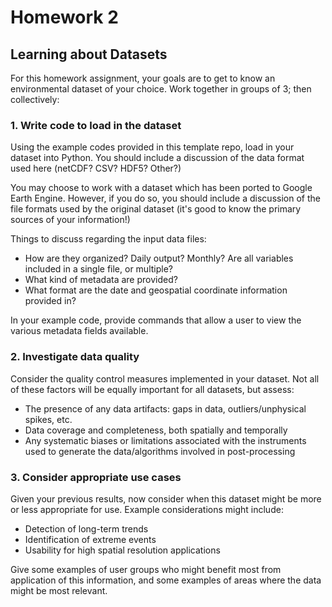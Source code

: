 # Homework 2
## Learning about Datasets

For this homework assignment, your goals are to get to know an environmental dataset of your choice. Work together in groups of 3; then collectively:

### 1. Write code to load in the dataset 

Using the example codes provided in this template repo, load in your dataset into Python. You should include a discussion of the data format used here (netCDF? CSV? HDF5? Other?) 

You may choose to work with a dataset which has been ported to Google Earth Engine. However, if you do so, you should include a discussion of the file formats used by the original dataset (it's good to know the primary sources of your information!)

Things to discuss regarding the input data files:
- How are they organized? Daily output? Monthly? Are all variables included in a single file, or multiple?
- What kind of metadata are provided?
- What format are the date and geospatial coordinate information provided in?

In your example code, provide commands that allow a user to view the various metadata fields available.


### 2. Investigate data quality

Consider the quality control measures implemented in your dataset. Not all of these factors will be equally important for all datasets, but assess:
- The presence of any data artifacts: gaps in data, outliers/unphysical spikes, etc.
- Data coverage and completeness, both spatially and temporally
- Any systematic biases or limitations associated with the instruments used to generate the data/algorithms involved in post-processing



### 3. Consider appropriate use cases

Given your previous results, now consider when this dataset might be more or less appropriate for use. Example considerations might include:
- Detection of long-term trends
- Identification of extreme events
- Usability for high spatial resolution applications

Give some examples of user groups who might benefit most from application of this information, and some examples of areas where the data might be most relevant.
